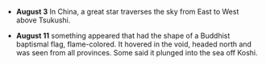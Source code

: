 ﻿-   **August 3** In China, a great star traverses the sky from East to West above Tsukushi.

-   **August 11** something appeared that had the shape of a Buddhist baptismal flag, flame-colored. It hovered in the void, headed north and was seen from all provinces. Some said it plunged into the sea off Koshi.
